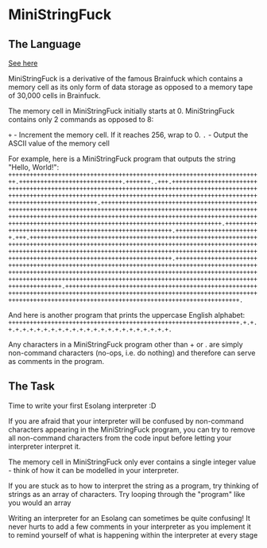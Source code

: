 # MiniStringFuck

## The Language

[See here](https://esolangs.org/wiki/MiniStringFuck)

MiniStringFuck is a derivative of the famous Brainfuck which contains 
a memory cell as its only form of data storage as opposed to a memory 
tape of 30,000 cells in Brainfuck.

The memory cell in MiniStringFuck initially starts at 0. 
MiniStringFuck contains only 2 commands as opposed to 8:

`+` - Increment the memory cell. If it reaches 256, wrap to 0.
`.` - Output the ASCII value of the memory cell

For example, here is a MiniStringFuck program that outputs the string "Hello, World!":
`++++++++++++++++++++++++++++++++++++++++++++++++++++++++++++++++++++++++.+++++++++++++++++++++++++++++.+++++++..+++.+++++++++++++++++++++++++++++++++++++++++++++++++++++++++++++++++++++++++++++++++++++++++++++++++++++++++++++++++++++++++++++++++++++++++++++++++++++++++++++++++++++++++++++++++++++++++++++.++++++++++++++++++++++++++++++++++++++++++++++++++++++++++++++++++++++++++++++++++++++++++++++++++++++++++++++++++++++++++++++++++++++++++++++++++++++++++++++++++++++++++++++++++++++++++++++++++++++++++++++++++++++++++++++++++++++++++++++++++++.+++++++++++++++++++++++++++++++++++++++++++++++++++++++.++++++++++++++++++++++++.+++.++++++++++++++++++++++++++++++++++++++++++++++++++++++++++++++++++++++++++++++++++++++++++++++++++++++++++++++++++++++++++++++++++++++++++++++++++++++++++++++++++++++++++++++++++++++++++++++++++++++++++++++++++++++++++++++++++++++++++++++++++++++++++.++++++++++++++++++++++++++++++++++++++++++++++++++++++++++++++++++++++++++++++++++++++++++++++++++++++++++++++++++++++++++++++++++++++++++++++++++++++++++++++++++++++++++++++++++++++++++++++++++++++++++++++++++++++++++++++++++++++++++++++++++++++++.+++++++++++++++++++++++++++++++++++++++++++++++++++++++++++++++++++++++++++++++++++++++++++++++++++++++++++++++++++++++++++++++++++++++++++++++++++++++++++++++++++++++++++++++++++++++++++++.`

And here is another program that prints the uppercase English alphabet:
`+++++++++++++++++++++++++++++++++++++++++++++++++++++++++++++++++.+.+.+.+.+.+.+.+.+.+.+.+.+.+.+.+.+.+.+.+.+.+.+.+.+.`

Any characters in a MiniStringFuck program other than + or . are simply non-command characters (no-ops, i.e. do nothing) 
and therefore can serve as comments in the program.

## The Task

Time to write your first Esolang interpreter :D

If you are afraid that your interpreter will be confused by non-command characters appearing in the MiniStringFuck program,
you can try to remove all non-command characters from the code input before letting your interpreter interpret it.

The memory cell in MiniStringFuck only ever contains a single integer value - think of how it can be modelled in your interpreter.

If you are stuck as to how to interpret the string as a program, try thinking of strings as an array of characters. 
Try looping through the "program" like you would an array

Writing an interpreter for an Esolang can sometimes be quite confusing! It never hurts to add a few comments in your interpreter 
as you implement it to remind yourself of what is happening within the interpreter at every stage

